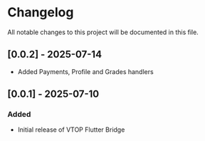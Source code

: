 # Changelog

All notable changes to this project will be documented in this file.

## [0.0.2] - 2025-07-14
- Added Payments, Profile and Grades handlers

## [0.0.1] - 2025-07-10

### Added
- Initial release of VTOP Flutter Bridge
